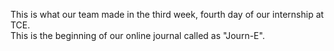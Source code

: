 This is what our team made in the third week, fourth day of our internship at TCE.<br> This is the beginning of our online journal called as "Journ-E".
